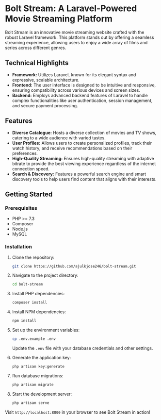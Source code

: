 # Bolt Stream: A Laravel-Powered Movie Streaming Platform

Bolt Stream is an innovative movie streaming website crafted with the robust Laravel framework. This platform stands out by offering a seamless streaming experience, allowing users to enjoy a wide array of films and series across different genres.

## Technical Highlights

- **Framework:** Utilizes Laravel, known for its elegant syntax and expressive, scalable architecture.
- **Frontend:** The user interface is designed to be intuitive and responsive, ensuring compatibility across various devices and screen sizes.
- **Backend:** Employs advanced backend features of Laravel to handle complex functionalities like user authentication, session management, and secure payment processing.

## Features

- **Diverse Catalogue:** Hosts a diverse collection of movies and TV shows, catering to a wide audience with varied tastes.
- **User Profiles:** Allows users to create personalized profiles, track their watch history, and receive recommendations based on their preferences.
- **High-Quality Streaming:** Ensures high-quality streaming with adaptive bitrate to provide the best viewing experience regardless of the internet connection speed.
- **Search & Discovery:** Features a powerful search engine and smart discovery tools to help users find content that aligns with their interests.

## Getting Started

### Prerequisites

- PHP >= 7.3
- Composer
- Node.js
- MySQL

### Installation

1. Clone the repository:

    ```bash
    git clone https://github.com/ajulkjose246/bolt-stream.git
    ```

2. Navigate to the project directory:

    ```bash
    cd bolt-stream
    ```

3. Install PHP dependencies:

    ```bash
    composer install
    ```

4. Install NPM dependencies:

    ```bash
    npm install
    ```

5. Set up the environment variables:

    ```bash
    cp .env.example .env
    ```

    Update the `.env` file with your database credentials and other settings.

6. Generate the application key:

    ```bash
    php artisan key:generate
    ```

7. Run database migrations:

    ```bash
    php artisan migrate
    ```

8. Start the development server:

    ```bash
    php artisan serve
    ```

Visit `http://localhost:8000` in your browser to see Bolt Stream in action!
